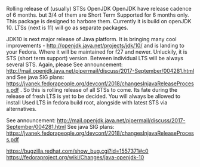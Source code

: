 Rolling release of (usually) STSs  OpenJDK
OpenJDK have release cadence of 6 months. but 3/4 of them are Short Term Supported for 6 months only. This package is designed to harbore them. Currently it is build on openJDK 10. LTSs (next is 11) will go as separate packages. 

JDK10 is next major release of Java platform. It is bringing many cool improvements - http://openjdk.java.net/projects/jdk/10/ and is landing to your Fedora. Where it will be maintained for f27 and newer. Unluckily, it is STS (short term support) version. Between individual LTS will be always several STS. Again, please See announcement: http://mail.openjdk.java.net/pipermail/discuss/2017-September/004281.html and See java SIG plans: https://jvanek.fedorapeople.org/devconf/2018/changesInjavaReleaseProcess.pdf . So this is rolling release of all STSs to come. Its fate during the release of fresh LTS is yet to be decided. You will always be allowed to install Used LTS in fedora build root, alongside with latest STS via alternatives. 


See announcement: http://mail.openjdk.java.net/pipermail/discuss/2017-September/004281.html
See java SIG plans: https://jvanek.fedorapeople.org/devconf/2018/changesInjavaReleaseProcess.pdf

https://bugzilla.redhat.com/show_bug.cgi?id=1557371#c0
https://fedoraproject.org/wiki/Changes/java-openjdk-10
